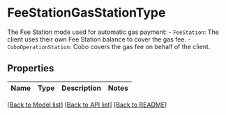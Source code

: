 # FeeStationGasStationType

The Fee Station mode used for automatic gas payment: - `FeeStation`: The client uses their own Fee Station balance to cover the gas fee.  - `CoboOperationStation`: Cobo covers the gas fee on behalf of the client. 

## Properties

Name | Type | Description | Notes
------------ | ------------- | ------------- | -------------

[[Back to Model list]](../README.md#documentation-for-models) [[Back to API list]](../README.md#documentation-for-api-endpoints) [[Back to README]](../README.md)


